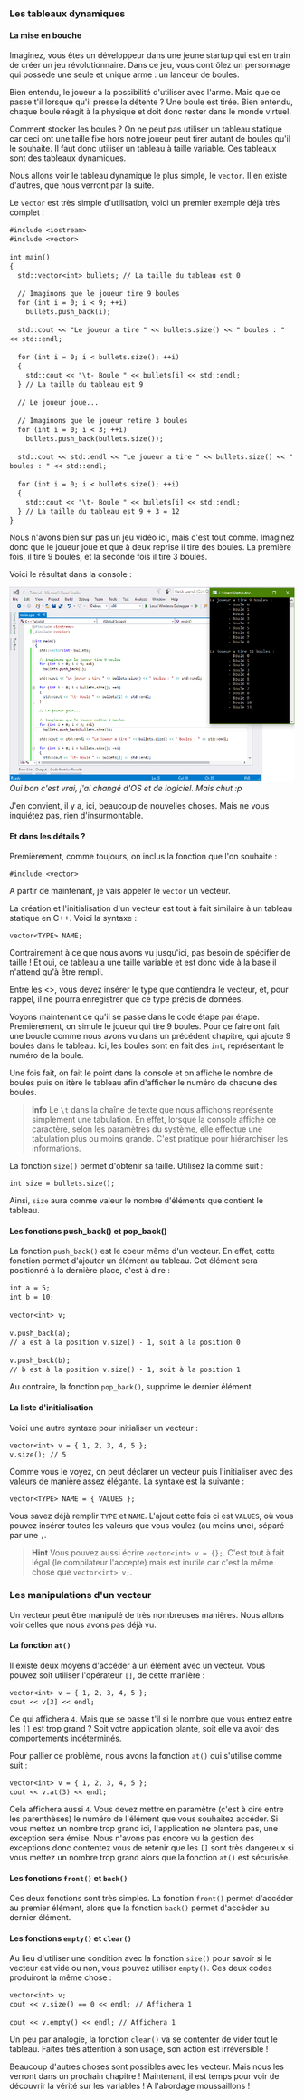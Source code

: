 
### Les tableaux dynamiques

#### La mise en bouche

Imaginez, vous êtes un développeur dans une jeune startup qui est en train de créer un jeu révolutionnaire. Dans ce jeu, vous contrôlez un personnage qui possède une seule et unique arme : un lanceur de boules.

Bien entendu, le joueur a la possibilité d'utiliser avec l'arme. Mais que ce passe t'il lorsque qu'il presse la détente ? Une boule est tirée. Bien entendu, chaque boule réagit à la physique et doit donc rester dans le monde virtuel.

Comment stocker les boules ? On ne peut pas utiliser un tableau statique car ceci ont une taille fixe hors notre joueur peut tirer autant de boules qu'il le souhaite. Il faut donc utiliser un tableau à taille variable. Ces tableaux sont des tableaux dynamiques.

Nous allons voir le tableau dynamique le plus simple, le ```vector```. Il en existe d'autres, que nous verront par la suite.

Le ```vector``` est très simple d'utilisation, voici un premier exemple déjà très complet :

    #include <iostream>
    #include <vector>

    int main()
    {
      std::vector<int> bullets; // La taille du tableau est 0
  
      // Imaginons que le joueur tire 9 boules
      for (int i = 0; i < 9; ++i)
        bullets.push_back(i);

      std::cout << "Le joueur a tire " << bullets.size() << " boules : " << std::endl;

      for (int i = 0; i < bullets.size(); ++i)
      {
        std::cout << "\t- Boule " << bullets[i] << std::endl;
      } // La taille du tableau est 9

      // Le joueur joue...

      // Imaginons que le joueur retire 3 boules
      for (int i = 0; i < 3; ++i)
        bullets.push_back(bullets.size());

      std::cout << std::endl << "Le joueur a tire " << bullets.size() << " boules : " << std::endl;

      for (int i = 0; i < bullets.size(); ++i)
      {
        std::cout << "\t- Boule " << bullets[i] << std::endl;
      } // La taille du tableau est 9 + 3 = 12
    }

Nous n'avons bien sur pas un jeu vidéo ici, mais c'est tout comme. Imaginez donc que le joueur joue et que à deux reprise il tire des boules. La première fois, il tire 9 boules, et la seconde fois il tire 3 boules.

Voici le résultat dans la console :

![](vecteur.png)
*Oui bon c'est vrai, j'ai changé d'OS et de logiciel. Mais chut :p*

J'en convient, il y a, ici, beaucoup de nouvelles choses. Mais ne vous inquiétez pas, rien d'insurmontable.

#### Et dans les détails ?

Premièrement, comme toujours, on inclus la fonction que l'on souhaite :

    #include <vector>
    
A partir de maintenant, je vais appeler le ```vector``` un vecteur.

La création et l'initialisation d'un vecteur est tout à fait similaire à un tableau statique en C++. Voici la syntaxe :

    vector<TYPE> NAME;
    
Contrairement à ce que nous avons vu jusqu'ici, pas besoin de spécifier de taille ! Et oui, ce tableau a une taille variable et est donc vide à la base il n'attend qu'à être rempli.

Entre les <>, vous devez insérer le type que contiendra le vecteur, et, pour rappel, il ne pourra enregistrer que ce type précis de données.

Voyons maintenant ce qu'il se passe dans le code étape par étape. Premièrement, on simule le joueur qui tire 9 boules. Pour ce faire ont fait une boucle comme nous avons vu dans un précédent chapitre, qui ajoute 9 boules dans le tableau. Ici, les boules sont en fait des ```int```, représentant le numéro de la boule.

Une fois fait, on fait le point dans la console et on affiche le nombre de boules puis on itère le tableau afin d'afficher le numéro de chacune des boules.

 > **Info** Le ```\t``` dans la chaîne de texte que nous affichons représente simplement une tabulation. En effet, lorsque la console affiche ce caractère, selon les paramètres du système, elle effectue une tabulation plus ou moins grande. C'est pratique pour hiérarchiser les informations.

La fonction ```size()``` permet d'obtenir sa taille. Utilisez la comme suit :

    int size = bullets.size();
    
Ainsi, ```size``` aura comme valeur le nombre d'éléments que contient le tableau.

#### Les fonctions push_back() et pop_back()

La fonction ```push_back()``` est le coeur même d'un vecteur. En effet, cette fonction permet d'ajouter un élément au tableau. Cet élément sera positionné à la dernière place, c'est à dire :

    int a = 5;
    int b = 10;
    
    vector<int> v;
    
    v.push_back(a);
    // a est à la position v.size() - 1, soit à la position 0
    
    v.push_back(b);
    // b est à la position v.size() - 1, soit à la position 1
    
Au contraire, la fonction ```pop_back()```, supprime le dernier élément.

#### La liste d'initialisation

Voici une autre syntaxe pour initialiser un vecteur :

    vector<int> v = { 1, 2, 3, 4, 5 };
    v.size(); // 5

Comme vous le voyez, on peut déclarer un vecteur puis l'initialiser avec des valeurs de manière assez élégante. La syntaxe est la suivante :

    vector<TYPE> NAME = { VALUES };
    
Vous savez déjà remplir ```TYPE``` et ```NAME```. L'ajout cette fois ci est ```VALUES```, où vous pouvez insérer toutes les valeurs que vous voulez (au moins une), séparé par une ```,```.

> **Hint** Vous pouvez aussi écrire ```vector<int> v = {};```. C'est tout à fait légal (le compilateur l'accepte) mais est inutile car c'est la même chose que ```vector<int> v;```.

### Les manipulations d'un vecteur

Un vecteur peut être manipulé de très nombreuses manières. Nous allons voir celles que nous avons pas déjà vu.

#### La fonction ```at()```

Il existe deux moyens d'accéder à un élément avec un vecteur. Vous pouvez soit utiliser l'opérateur ```[]```, de cette manière :

    vector<int> v = { 1, 2, 3, 4, 5 };
    cout << v[3] << endl;
    
Ce qui affichera ```4```. Mais que se passe t'il si le nombre que vous entrez entre les ```[]``` est trop grand ? Soit votre application plante, soit elle va avoir des comportements indéterminés.

Pour pallier ce problème, nous avons la fonction ```at()``` qui s'utilise comme suit :

    vector<int> v = { 1, 2, 3, 4, 5 };
    cout << v.at(3) << endl;
    
Cela affichera aussi ```4```. Vous devez mettre en paramètre (c'est à dire entre les parenthèses) le numéro de l'élément que vous souhaitez accéder. Si vous mettez un nombre trop grand ici, l'application ne plantera pas, une exception sera émise. Nous n'avons pas encore vu la gestion des exceptions donc contentez vous de retenir que les ```[]``` sont très dangereux si vous mettez un nombre trop grand alors que la fonction ```at()``` est sécurisée.

#### Les fonctions ```front()``` et ```back()```

Ces deux fonctions sont très simples. La fonction ```front()``` permet d'accéder au premier élément, alors que la fonction ```back()``` permet d'accéder au dernier élément.

#### Les fonctions ```empty()``` et ```clear()```

Au lieu d'utiliser une condition avec la fonction ```size()``` pour savoir si le vecteur est vide ou non, vous pouvez utiliser ```empty()```. Ces deux codes produiront la même chose :

    vector<int> v;
    cout << v.size() == 0 << endl; // Affichera 1
    
    cout << v.empty() << endl; // Affichera 1
    
Un peu par analogie, la fonction ```clear()``` va se contenter de vider tout le tableau. Faites très attention à son usage, son action est irréversible !

Beaucoup d'autres choses sont possibles avec les vecteur. Mais nous les verront dans un prochain chapitre ! Maintenant, il est temps pour voir de découvrir la vérité sur les variables ! A l'abordage moussaillons !
    